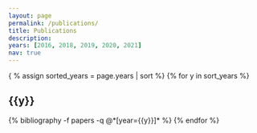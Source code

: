 ```yaml
---
layout: page
permalink: /publications/
title: Publications
description:
years: [2016, 2018, 2019, 2020, 2021]
nav: true
---
```


<div class="publications">

{ % assign sorted_years = page.years | sort %}
{% for y in sort_years %}
  <h2 class="year">{{y}}</h2>
  {% bibliography -f papers -q @*[year={{y}}]* %}
{% endfor %}

</div>
